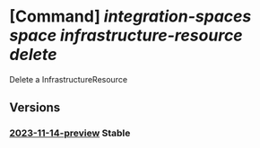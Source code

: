 # [Command] _integration-spaces space infrastructure-resource delete_

Delete a InfrastructureResource

## Versions

### [2023-11-14-preview](/Resources/mgmt-plane/L3N1YnNjcmlwdGlvbnMve30vcmVzb3VyY2Vncm91cHMve30vcHJvdmlkZXJzL21pY3Jvc29mdC5pbnRlZ3JhdGlvbnNwYWNlcy9zcGFjZXMve30vaW5mcmFzdHJ1Y3R1cmVyZXNvdXJjZXMve30=/2023-11-14-preview.xml) **Stable**

<!-- mgmt-plane /subscriptions/{}/resourcegroups/{}/providers/microsoft.integrationspaces/spaces/{}/infrastructureresources/{} 2023-11-14-preview -->
